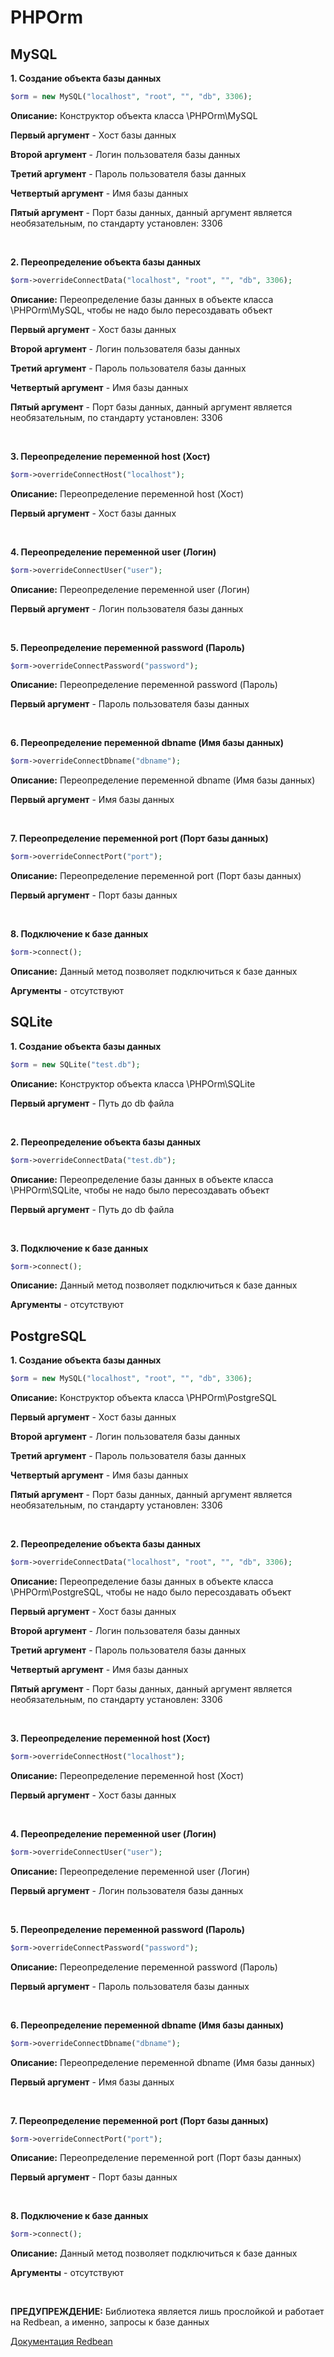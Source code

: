 # PHPOrm

## MySQL
**1. Создание объекта базы данных**
```php
$orm = new MySQL("localhost", "root", "", "db", 3306);
```

**Описание:** Конструктор объекта класса \PHPOrm\MySQL

**Первый аргумент** - Хост базы данных

**Второй аргумент** - Логин пользователя базы данных

**Третий аргумент** - Пароль пользователя базы данных

**Четвертый аргумент** - Имя базы данных

**Пятый аргумент** - Порт базы данных, данный аргумент является необязательным, по стандарту установлен: 3306

<br>

**2. Переопределение объекта базы данных**
```php
$orm->overrideConnectData("localhost", "root", "", "db", 3306);
```

**Описание:** Переопределение базы данных в объекте класса \PHPOrm\MySQL, чтобы не надо было пересоздавать объект

**Первый аргумент** - Хост базы данных

**Второй аргумент** - Логин пользователя базы данных

**Третий аргумент** - Пароль пользователя базы данных

**Четвертый аргумент** - Имя базы данных

**Пятый аргумент** - Порт базы данных, данный аргумент является необязательным, по стандарту установлен: 3306

<br>

**3. Переопределение переменной host (Хост)**
```php
$orm->overrideConnectHost("localhost");
```

**Описание:** Переопределение переменной host (Хост)

**Первый аргумент** - Хост базы данных

<br>

**4. Переопределение переменной user (Логин)**
```php
$orm->overrideConnectUser("user");
```

**Описание:** Переопределение переменной user (Логин)

**Первый аргумент** - Логин пользователя базы данных

<br>

**5. Переопределение переменной password (Пароль)**
```php
$orm->overrideConnectPassword("password");
```

**Описание:** Переопределение переменной password (Пароль)

**Первый аргумент** - Пароль пользователя базы данных

<br>

**6. Переопределение переменной dbname (Имя базы данных)**
```php
$orm->overrideConnectDbname("dbname");
```

**Описание:** Переопределение переменной dbname (Имя базы данных)

**Первый аргумент** - Имя базы данных

<br>

**7. Переопределение переменной port (Порт базы данных)**
```php
$orm->overrideConnectPort("port");
```

**Описание:** Переопределение переменной port (Порт базы данных)

**Первый аргумент** - Порт базы данных

<br>

**8. Подключение к базе данных**
```php
$orm->connect();
```

**Описание:** Данный метод позволяет подключиться к базе данных

**Аргументы** - отсутствуют

## SQLite
**1. Создание объекта базы данных**
```php
$orm = new SQLite("test.db");
```

**Описание:** Конструктор объекта класса \PHPOrm\SQLite

**Первый аргумент** - Путь до db файла

<br>

**2. Переопределение объекта базы данных**
```php
$orm->overrideConnectData("test.db");
```

**Описание:** Переопределение базы данных в объекте класса \PHPOrm\SQLite, чтобы не надо было пересоздавать объект

**Первый аргумент** - Путь до db файла

<br>

**3. Подключение к базе данных**
```php
$orm->connect();
```

**Описание:** Данный метод позволяет подключиться к базе данных

**Аргументы** - отсутствуют

## PostgreSQL
**1. Создание объекта базы данных**
```php
$orm = new MySQL("localhost", "root", "", "db", 3306);
```

**Описание:** Конструктор объекта класса \PHPOrm\PostgreSQL

**Первый аргумент** - Хост базы данных

**Второй аргумент** - Логин пользователя базы данных

**Третий аргумент** - Пароль пользователя базы данных

**Четвертый аргумент** - Имя базы данных

**Пятый аргумент** - Порт базы данных, данный аргумент является необязательным, по стандарту установлен: 3306

<br>

**2. Переопределение объекта базы данных**
```php
$orm->overrideConnectData("localhost", "root", "", "db", 3306);
```

**Описание:** Переопределение базы данных в объекте класса \PHPOrm\PostgreSQL, чтобы не надо было пересоздавать объект

**Первый аргумент** - Хост базы данных

**Второй аргумент** - Логин пользователя базы данных

**Третий аргумент** - Пароль пользователя базы данных

**Четвертый аргумент** - Имя базы данных

**Пятый аргумент** - Порт базы данных, данный аргумент является необязательным, по стандарту установлен: 3306

<br>

**3. Переопределение переменной host (Хост)**
```php
$orm->overrideConnectHost("localhost");
```

**Описание:** Переопределение переменной host (Хост)

**Первый аргумент** - Хост базы данных

<br>

**4. Переопределение переменной user (Логин)**
```php
$orm->overrideConnectUser("user");
```

**Описание:** Переопределение переменной user (Логин)

**Первый аргумент** - Логин пользователя базы данных

<br>

**5. Переопределение переменной password (Пароль)**
```php
$orm->overrideConnectPassword("password");
```

**Описание:** Переопределение переменной password (Пароль)

**Первый аргумент** - Пароль пользователя базы данных

<br>

**6. Переопределение переменной dbname (Имя базы данных)**
```php
$orm->overrideConnectDbname("dbname");
```

**Описание:** Переопределение переменной dbname (Имя базы данных)

**Первый аргумент** - Имя базы данных

<br>

**7. Переопределение переменной port (Порт базы данных)**
```php
$orm->overrideConnectPort("port");
```

**Описание:** Переопределение переменной port (Порт базы данных)

**Первый аргумент** - Порт базы данных

<br>

**8. Подключение к базе данных**
```php
$orm->connect();
```

**Описание:** Данный метод позволяет подключиться к базе данных

**Аргументы** - отсутствуют

<br>

**ПРЕДУПРЕЖДЕНИЕ:** Библиотека является лишь прослойкой и работает на Redbean, а именно, запросы к базе данных

[Документация Redbean](documentation/PHProuter.md)
